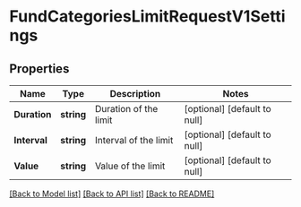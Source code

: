 # FundCategoriesLimitRequestV1Settings

## Properties
Name | Type | Description | Notes
------------ | ------------- | ------------- | -------------
**Duration** | **string** | Duration of the limit | [optional] [default to null]
**Interval** | **string** | Interval of the limit | [optional] [default to null]
**Value** | **string** | Value of the limit | [optional] [default to null]

[[Back to Model list]](../README.md#documentation-for-models) [[Back to API list]](../README.md#documentation-for-api-endpoints) [[Back to README]](../README.md)

